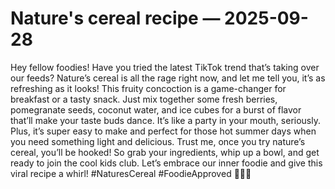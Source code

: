 # Nature's cereal recipe — 2025-09-28

Hey fellow foodies! Have you tried the latest TikTok trend that’s taking over our feeds? Nature’s cereal is all the rage right now, and let me tell you, it’s as refreshing as it looks! This fruity concoction is a game-changer for breakfast or a tasty snack. Just mix together some fresh berries, pomegranate seeds, coconut water, and ice cubes for a burst of flavor that’ll make your taste buds dance. It’s like a party in your mouth, seriously. Plus, it’s super easy to make and perfect for those hot summer days when you need something light and delicious. Trust me, once you try nature’s cereal, you’ll be hooked! So grab your ingredients, whip up a bowl, and get ready to join the cool kids club. Let’s embrace our inner foodie and give this viral recipe a whirl! #NaturesCereal #FoodieApproved 🍓🥥🍇